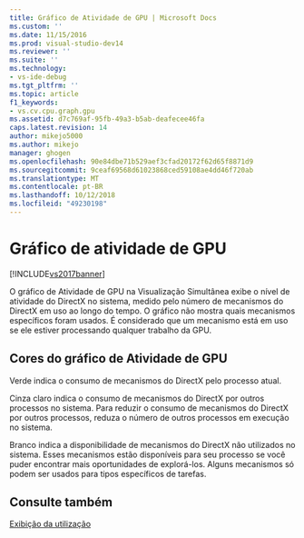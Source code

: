 ```yaml
---
title: Gráfico de Atividade de GPU | Microsoft Docs
ms.custom: ''
ms.date: 11/15/2016
ms.prod: visual-studio-dev14
ms.reviewer: ''
ms.suite: ''
ms.technology:
- vs-ide-debug
ms.tgt_pltfrm: ''
ms.topic: article
f1_keywords:
- vs.cv.cpu.graph.gpu
ms.assetid: d7c769af-95fb-49a3-b5ab-deafecee46fa
caps.latest.revision: 14
author: mikejo5000
ms.author: mikejo
manager: ghogen
ms.openlocfilehash: 90e84dbe71b529aef3cfad20172f62d65f8871d9
ms.sourcegitcommit: 9ceaf69568d61023868ced59108ae4dd46f720ab
ms.translationtype: MT
ms.contentlocale: pt-BR
ms.lasthandoff: 10/12/2018
ms.locfileid: "49230198"
---
```

# <a name="gpu-activity-graph"></a>Gráfico de atividade de GPU
[!INCLUDE[vs2017banner](../includes/vs2017banner.md)]

O gráfico de Atividade de GPU na Visualização Simultânea exibe o nível de atividade do DirectX no sistema, medido pelo número de mecanismos do DirectX em uso ao longo do tempo.  O gráfico não mostra quais mecanismos específicos foram usados.  É considerado que um mecanismo está em uso se ele estiver processando qualquer trabalho da GPU.  
  
## <a name="gpu-activity-graph-colors"></a>Cores do gráfico de Atividade de GPU  
 Verde indica o consumo de mecanismos do DirectX pelo processo atual.  
  
 Cinza claro indica o consumo de mecanismos do DirectX por outros processos no sistema. Para reduzir o consumo de mecanismos do DirectX por outros processos, reduza o número de outros processos em execução no sistema.  
  
 Branco indica a disponibilidade de mecanismos do DirectX não utilizados no sistema. Esses mecanismos estão disponíveis para seu processo se você puder encontrar mais oportunidades de explorá-los. Alguns mecanismos só podem ser usados para tipos específicos de tarefas.  
  
## <a name="see-also"></a>Consulte também  
 [Exibição da utilização](../profiling/utilization-view.md)



